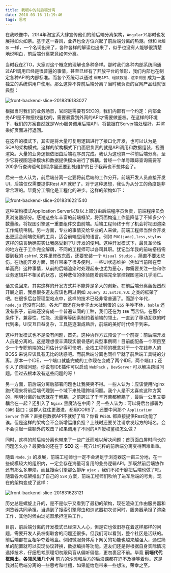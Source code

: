 ```yaml
---
title: 我眼中的前后端分离
date: 2018-03-16 11:19:46
tags: 思考
---
```


在我映像中，2014年淘宝系大肆宣传他们的前后端分离架构，`AngularJS`那时也发展得如火如荼。基于这一春风，业界也全方位兴起了前后端分离的热潮。但和 `微服务` 一样，一个名词出来了，各种各样的解读也出来了，似乎也没有人能够很清楚地说明白，前后端分离究竟如何分离。
<!-- more -->

当时我在ZTO，大家对这个概念的理解也多种多样。那时我们各种内部系统间通过API调用已经是很普遍的事情，甚至已经有了开放平台的雏形，我们内部也在制定各种API的内部标准。而各个系统可以通过 `调用API、组装数据，渲染视图` 成为一套独立的系统供用户使用。那么这算不算前后端分离？当时我负责的官网产品线就很典型：

![front-backend-slice-2018316183027](http://blog.uliian.com/front-backend-slice-2018316183027.png)

根据当时我们的业务场景，官网是需要有SEO的，我们内部有一个约定：内部业务API是不做授权鉴权的，需要暴露到外网的API才需要做鉴权。在这样的环境下，我们的方案自然就是Web服务调用后端API，将数据在Server端处理好，并渲染好页面进行返回。

在这样的模式下，其实是将大量可复用逻辑进行了接口化开发，也可以认为是SOA的架构模式，这样的架构模式下门面层负责的就是API调用和数据组装，视图渲染。大量的业务逻辑依旧由后端程序员完成。我认为这也算一种前后端分离，至少它将视图渲染模块和数据提供模块进行了解耦。曾经一个单号跟踪查询需要写200多行查询语句到程序里还要到处维护的日子我再也不想体会了。

后来一些人认为，前后端分离一定要将前后端的工作分开。前端开发人员直接开发UI，后端仅仅需要提供Rest API就好了。对于这种思想，我认为从分工的角度是非常合理的。毕竟分工细化是工程化的进步。这样的架构如下：

![front-backend-slice-2018316221540](http://blog.uliian.com/front-backend-slice-2018316221540.png)

这种架构模式Application Server以及以上部分由后端程序员负责，前端程序员负责浏览器部分。感谢这些年丰富的前端框架，将页面构造工作量降低了不知多少个数量级，将视图引擎这一重要组件交由前端。后端工程师终于有了机会将视图渲染工作统统甩锅。另一方面，专业的事情交给专业的人来做，前端工程师当然会开发出更适合前端使用的工具，适合前端应用的语言。例如 `PUG(jade),less,stylus` 这样的语言确确实实让我感受到了UI开发的便利。这种开发模式下，最具革命性的地方在于工作完全解耦，不同的工程师可以各司其职。犹记当年我的前端搭档需要到我的 `cshtml` 文件里修改东西，还要安装一个 `Visual Studio` ，简直不要太悲伤。在功能开发方面，同样带来了很多便利，一些UI状态维护（例如当前所在菜单高亮）这种事情，从前的后端渲染时处理起来也尤为恶心，你需要关注一些和你业务逻辑并不相关的状态，这种悲催的体验随着前端完全掌控视图渲染几乎消亡。

话又说回来，其实这样的开发方式并不能算是多大的创新。在前后端分离轰轰烈烈开展之前，我想很多道友应该也用过例如 `Jquery UI,ExtJs,YUI` 之类的框架了吧。在很多后台管理型站点中，这样的技术已经非常普遍了。而那个年代，`node.js` 还没有兴起，各大厂商还在为步子太大扯到蛋的 `ES5` 争吵不休，`bable` 还没有影子，前端还没有成一个普遍认同的工种，我们还在为 `IE6` 而苦恼。在那个条件下，兼容性、性能、流量等等因素制约着前端的领土，一直到了移动互联的时代到来，UI交互日益复杂，工具链逐渐成熟后，前端的美好时代终于到来。

这种开发模式也不是没有问题，首先，这种协作方式预设了一个前提：前后端开发人员是分离的。这是理想很丰满现实很骨感的典型事例啊！目前能配备一个项目至少一个专职前端的公司估计少得可怜吧，全栈工程师的概念对于一个花钱养人的 BOSS 来说应该具有无比的诱惑吧。而前后端分离也同样早就了前后端工具链的分离。原本一个IDE，一个端口就能完成的工作现在变成了两个IDE，两个端口；还引入了跨域问题。你说有IDE插件可以启动 `WebPack` ，`DevServer` 可以解决跨域问题。但过去根本没有这些问题的呀！

另一方面，前后端分离后部署问题也让我哭笑不得。一些人认为：应该使用Nginx跑代理来将前后端代理到一个域下来处理跨域问题。我个人是不太喜欢这种方案的，明明分离的优势就在于解耦，之前跨过了千辛万苦都解耦了，最后一公里又要耦合在一起？还引入了 `Nginx` 黑魔法在中间？ 另一些人认为：可以将后台部署为 `CORS` 接口；这群人往往更激进，都用CORS了，还要中间那个 `Application Server` 作甚？直接捞数据API不就好了嘛？你看 `PGSQL` 都直接提供Rest功能了诶。但是这样的架构会不会新增运维负担？上线时还要关注请求发起方的域名，会不会引起一些额外的攻击？如果调用了不同的API授权鉴权怎么做？

同时，这样的前后端分离也带来了一些广泛而难以解决问题：首页面白屏时间长的问题怎么办？最要命的还在于 **SEO** 这一死穴让纯粹的前后端分离变得困难重重。

随着 `Node.js` 的发展，前端工程师也一定不会满足于浏览器这一亩三分地，在一些规模较大的组织内，一定会存在海量可复用的业务逻辑API。那既然前后端协作还有那么多麻烦，而且搜索引擎那么排斥 `ajax` ，我们不如干脆把后端也做了吧。随着各大框架推出了自己的 `SSR` 方案，前端工程师们吹响了进军后端的号角。现在的架构变成了这样：

![front-backend-slice-201831623121](http://blog.uliian.com/front-backend-slice-201831623121.png)

历史总是螺旋上升的，是不是似乎又看到了最初的架构，现在渲染工作由服务器和浏览器共同承担，当遇到了搜索引擎爬虫和浏览器初次访问时，服务器承担了渲染工作，其他时候由浏览器承担渲染工作。

目前，前后端分离的开发模式已经深入人心，但是它也依旧存在着这样那样的问题，需要开发人员权衡取舍的问题还很多。但我们可以看到，整个社区是活跃的。前后端都在互相争夺着地盘。例如微服务体系下网关的功能也越来越强大，通过简单的配置就可以实现协议转换，数据编排等功能。道友们还是得根据自身实际情况选择技术，仔细思考原理切勿跟风盲从偏听偏信，更勿裹足不前。毕竟 **前端代代框架出，各领风骚几个月** 前方的沙滩和后方的后浪课都在迫不及待等着你。这是我对前后端分离的一些思考和吐槽，如果能给您带来一些想法，荣幸之至。